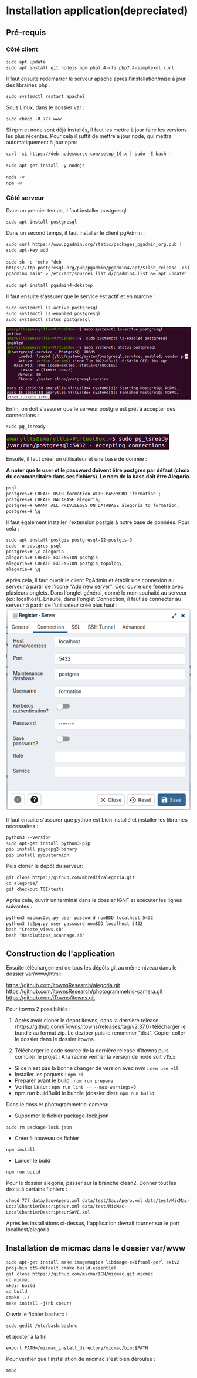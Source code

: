 # Installation application(depreciated)

## Pré-requis

### Côté client

```
sudo apt update
sudo apt install git nodejs npm php7.4-cli php7.4-simplexml curl
```

Il faut ensuite redémarrer le serveur apache après l'installation/mise à jour des librairies php :
```
sudo systemctl restart apache2
```

Sous Linux, dans le dossier var : 
```
sudo chmod -R 777 www
```

Si npm et node sont déjà installés, il faut les mettre à jour faire les versions les plus récentes. Pour cela il suffit de mettre à jour node, qui mettra automatiquement à jour npm:
```
curl -sL https://deb.nodesource.com/setup_16.x | sudo -E bash -

sudo apt-get install -y nodejs

node -v
npm -v 
```

### Côté serveur

Dans un premier temps, il faut installer postgresql:
```
sudo apt install postgresql
```

Dans un second temps, il faut installer le client pgAdmin :
```
sudo curl https://www.pgadmin.org/static/packages_pgadmin_org.pub | sudo apt-key add

sudo sh -c 'echo "deb https://ftp.postgresql.org/pub/pgadmin/pgadmin4/apt/$(lsb_release -cs) pgadmin4 main" > /etc/apt/sources.list.d/pgadmin4.list && apt update'

sudo apt install pgadmin4-dekstop
```

Il faut ensuite s'assurer que le service est actif et en marche :
```
sudo systemctl is-active postgresql
sudo systemctl is-enabled postgresql
sudo systemctl status postgresql
```
![image](img/InstallPostGre.PNG)

Enfin, on doit s'assurer que le serveur postgre est prêt à accepter des connections :
```
sudo pg_isready
```
![image](img/InstallPostGre2.PNG)

Ensuite, il faut créer un utilisateur et une base de donnée :

**A noter que le user et le password doivent être postgres par défaut (choix du commanditaire dans ses fichiers). Le nom de la base doit être Alegoria.**
```
psql
postgres=# CREATE USER formation WITH PASSWORD 'formation';
postgres=# CREATE DATABASE alegoria;
postgres=# GRANT ALL PRIVILEGES ON DATABASE alegoria to formation;
postgres=# \q
```

Il faut également installer l'extension postgis à notre base de données. Pour cela :
```
sudo apt install postgis postgresql-12-postgis-3
sudo -u postgres psql
postgres=# \c alegoria
alegoria=# CREATE EXTENSION postgis
alegoria=# CREATE EXTENSION postgis_topology;
alegoria=# \q
```

Après cela, il faut ouvrir le client PgAdmin et établir une connexion au serveur à partir de l'icone "Add new server". Ceci ouvre une fenêtre avec plusieurs onglets. Dans l'onglet général, donné le nom souhaité au serveur (ex: localhost). Ensuite, dans l'onglet Connection, il faut se connecter au serveur à partir de l'utilisateur créé plus haut :
![image](img/InstallBDD.PNG)

Il faut ensuite s'assurer que python est bien installé et installer les librairies nécessaires :
```
python3 --version
sudo apt-get install python3-pip 
pip install psycopg2-binary
pip install pyquaternion
```

Puis cloner le dépôt du serveur:
```
git clone https://github.com/mbredif/alegoria.git
cd alegoria/
git checkout TSI/tests
```

Après cela, ouvrir un terminal dans le dossier IGNF et exécuter les lignes suivantes :
```
python3 micmac2pg.py user password nomBDD localhost 5432
python3 ta2pg.py user password nomBDD localhost 5432
bash "Create_views.sh"
bash "Resolutions_scannage.sh"
```

## Construction de l'application

Ensuite téléchargement de tous les dépôts git au même niveau dans le dossier var/www/html:

https://github.com/itownsResearch/alegoria.git  
https://github.com/itownsResearch/photogrammetric-camera.git  
https://github.com/iTowns/itowns.git  

Pour itowns 2 possibilités :
1) Après avoir cloner le depot itowns, dans la dernière release (https://github.com/iTowns/itowns/releases/tag/v2.37.0) télécharger le bundle au format zip. Le deziper puis le renommer "dist". Copier coller le dossier dans le dossier itowns.

2) Télécharger le code source de la dernière release d'itowns puis compiler le projet :
A la racine vérifier la version de node soit v15.x
- Si ce n'est pas la bonne changer de version avec nvm :
`nvm use v15`
- Installer les paquets :
`npm ci`
- Preparer avant le build :
`npm run prepare`
- Verifier Linter :
`npm run lint -- --max-warnings=0`
- npm run buildBuild le bundle (dossier dist):
`npm run build`

Dans le dossier photogrammetric-camera:
- Supprimer le fichier package-lock.json
```
sudo rm package-lock.json
```
- Créer à nouveau ce fichier
```
npm install 
```
- Lancer le build
```
npm run build
```


Pour le dossier alegoria, passer sur la branche clean2. 
Donner tout les droits à certains fichiers :

```
chmod 777 data/SauvApero.xml data/test/SauvApero.xml data/test/MicMac-LocalChantierDescripteur.xml data/test/MicMac-LocalChantierDescripteurSAVE.xml
```

Après les installations ci-dessus, l'application devrait tourner sur le port localhost/alegoria

## Installation de micmac dans le dossier var/www
```
sudo apt-get install make imagemagick libimage-exiftool-perl exiv2 proj-bin qt5-default cmake build-essential
git clone https://github.com/micmacIGN/micmac.git micmac
cd micmac
mkdir build
cd build
cmake ../
make install -j(nb coeur)
```

Ouvrir le fichier bashsrc : 
```
sudo gedit /etc/bash.bashrc
```
et ajouter à la fin
```
export PATH=/micmac_install_directory/micmac/bin:$PATH
```

Pour vérifier que l'installation de micmac s'est bien déroulée :
```
mm3d
```
